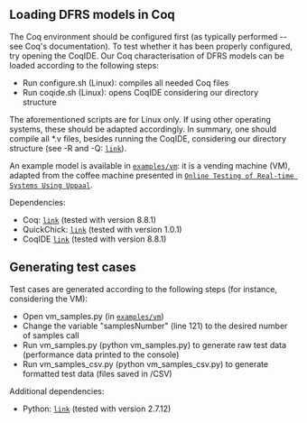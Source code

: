 ## Loading DFRS models in Coq

The Coq environment should be configured first (as typically performed -- see Coq's documentation). To test whether it has been properly configured, try opening the CoqIDE. Our Coq characterisation of DFRS models can be loaded according to the following steps:
- Run configure.sh (Linux): compiles all needed Coq files
- Run coqide.sh (Linux): opens CoqIDE considering our directory structure

The aforementioned scripts are for Linux only. If using other operating systems, these should be adapted accordingly. In summary, one should compile all *.v files, besides running the CoqIDE, considering our directory structure (see -R and -Q: [`link`](https://coq.inria.fr/refman/practical-tools/coq-commands.html)).

An example model is available in [`examples/vm`](examples/vm): it is a vending machine (VM), adapted from the coffee machine presented in [`Online Testing of Real-time Systems Using Uppaal`](https://doi.org/10.1007/978-3-540-31848-4_6).

Dependencies:
- Coq: [`link`](https://coq.inria.fr/) (tested with version 8.8.1)
- QuickChick: [`link`](https://github.com/QuickChick/QuickChick) (tested with version 1.0.1)
- CoqIDE [`link`](https://coq.inria.fr/download) (tested with version 8.8.1)

## Generating test cases

Test cases are generated according to the following steps (for instance, considering the VM):
- Open vm_samples.py (in [`examples/vm`](examples/vm))
- Change the variable "samplesNumber" (line 121) to the desired number of samples call
- Run vm_samples.py (python vm_samples.py) to generate raw test data (performance data printed to the console)
- Run vm_samples_csv.py (python vm_samples_csv.py) to generate formatted test data (files saved in /CSV)

Additional dependencies:
- Python: [`link`](https://www.python.org/) (tested with version 2.7.12)

